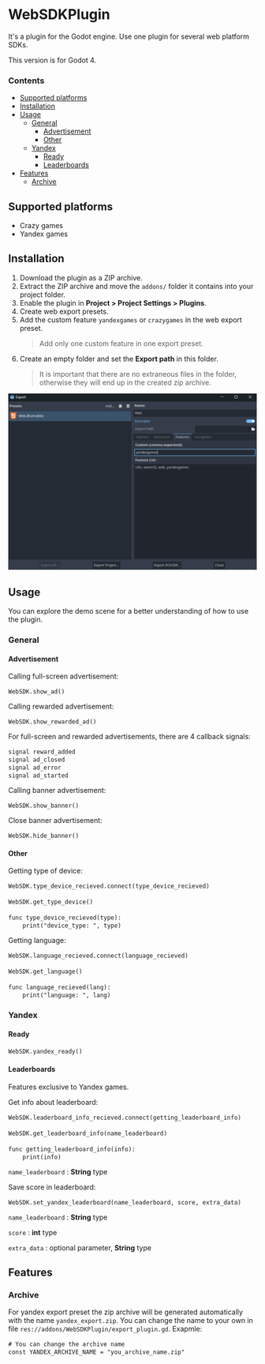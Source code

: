 # WebSDKPlugin
It's a plugin for the Godot engine. Use one plugin for several web platform SDKs.

This version is for Godot 4.
### Contents

- [Supported platforms](#supported-platforms)
- [Installation](#installation)
- [Usage](#usage)
  - [General](#general)
    - [Advertisement](#advertisement)
    - [Other](#other)
  - [Yandex](#yandex)
    - [Ready](#ready)
    - [Leaderboards](#leaderboards)
- [Features](#features)
  - [Archive](#archive)


## Supported platforms
- Crazy games
- Yandex games

## Installation

1. Download the plugin as a ZIP archive.
2. Extract the ZIP archive and move the `addons/` folder it contains into your project folder.
3. Enable the plugin in **Project > Project Settings > Plugins**.
4. Create web export presets.
5. Add the custom feature `yandexgames` or `crazygames` in the web export preset.
   >Add only one custom feature in one export preset.
6. Create an empty folder and set the **Export path** in this folder.
   > It is important that there are no extraneous files in the folder,
   > otherwise they will end up in the created zip archive.

![img.png](img.png)

## Usage

You can explore the demo scene for a better understanding of how to use the plugin.

### General

#### Advertisement

Calling full-screen advertisement:
```gdscript
WebSDK.show_ad()
```
Calling rewarded advertisement:
```gdscript
WebSDK.show_rewarded_ad()
```

For full-screen and rewarded advertisements, there are 4 callback signals:
```gdscript
signal reward_added
signal ad_closed
signal ad_error
signal ad_started
```

Calling banner advertisement:
```gdscript
WebSDK.show_banner()
```

Close banner advertisement:
```gdscript
WebSDK.hide_banner()
```

#### Other

Getting type of device:
```gdscript
WebSDK.type_device_recieved.connect(type_device_recieved)

WebSDK.get_type_device()

func type_device_recieved(type):
	print("device_type: ", type)
```

Getting language:

```gdscript
WebSDK.language_recieved.connect(language_recieved)

WebSDK.get_language()

func language_recieved(lang):
	print("language: ", lang)
```

### Yandex

#### Ready

```gdscript
WebSDK.yandex_ready()
```


#### Leaderboards

Features exclusive to Yandex games.

Get info about leaderboard:
```gdscrript
WebSDK.leaderboard_info_recieved.connect(getting_leaderboard_info)

WebSDK.get_leaderboard_info(name_leaderboard)

func getting_leaderboard_info(info):
	print(info)

```
`name_leaderboard` : **String** type


Save score in leaderboard:
```gdscript
WebSDK.set_yandex_leaderboard(name_leaderboard, score, extra_data)
```

`name_leaderboard` : **String** type

`score` : **int** type

`extra_data` : optional parameter, **String** type

## Features

### Archive

For yandex export preset the zip archive will be generated automatically with the name `yandex_export.zip`. You can change the name to your own in file `res://addons/WebSDKPlugin/export_plugin.gd`.
Exapmle:
```gdscript
# You can change the archive name
const YANDEX_ARCHIVE_NAME = "you_archive_name.zip"
```